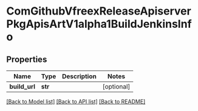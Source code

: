 # ComGithubVfreexReleaseApiserverPkgApisArtV1alpha1BuildJenkinsInfo

## Properties
Name | Type | Description | Notes
------------ | ------------- | ------------- | -------------
**build_url** | **str** |  | [optional] 

[[Back to Model list]](../README.md#documentation-for-models) [[Back to API list]](../README.md#documentation-for-api-endpoints) [[Back to README]](../README.md)


